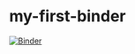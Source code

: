 # my-first-binder
[![Binder](https://mybinder.org/badge_logo.svg)](https://mybinder.org/v2/gh/ChristianVargas-hub/my-first-binder/HEAD)
